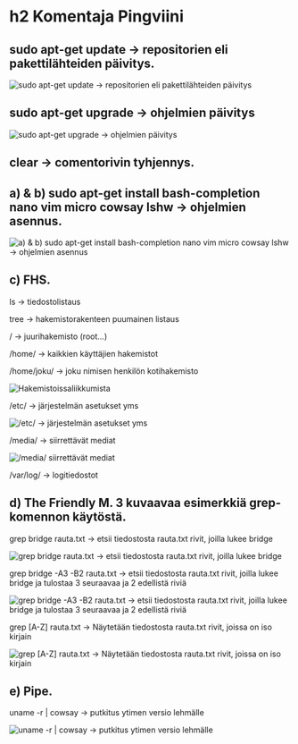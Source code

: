 # h2 Komentaja Pingviini



## sudo apt-get update -> repositorien eli pakettilähteiden päivitys.  

![sudo apt-get update -> repositorien eli pakettilähteiden päivitys](https://github.com/mikacheese/linux-servers/blob/imagesh2/update.png)

## sudo apt-get upgrade -> ohjelmien päivitys  

![sudo apt-get upgrade -> ohjelmien päivitys](https://github.com/mikacheese/linux-servers/blob/imagesh2/update.png)

## clear -> comentorivin tyhjennys.  



## a) & b) sudo apt-get install bash-completion nano vim micro cowsay lshw -> ohjelmien asennus.

![a) & b) sudo apt-get install bash-completion nano vim micro cowsay lshw -> ohjelmien asennus](https://github.com/mikacheese/linux-servers/blob/imagesh2/install.png)



## c) FHS.

ls -> tiedostolistaus

tree -> hakemistorakenteen puumainen listaus

/ -> juurihakemisto (root...)

/home/ -> kaikkien käyttäjien hakemistot

/home/joku/ -> joku nimisen henkilön kotihakemisto

![Hakemistoissaliikkumista](https://github.com/mikacheese/linux-servers/blob/imagesh2/Hakemistoissaliikkumista.png)

/etc/ -> järjestelmän asetukset yms

![/etc/ -> järjestelmän asetukset yms](https://github.com/mikacheese/linux-servers/blob/imagesh2/etc_sourceslist.png)

/media/ -> siirrettävät mediat

![/media/ siirrettävät mediat](https://github.com/mikacheese/linux-servers/blob/imagesh2/media.png)

/var/log/ -> logitiedostot



## d) The Friendly M. 3 kuvaavaa esimerkkiä grep-komennon käytöstä.

grep bridge rauta.txt -> etsii tiedostosta rauta.txt rivit, joilla lukee bridge

![grep bridge rauta.txt -> etsii tiedostosta rauta.txt rivit, joilla lukee bridge](https://github.com/mikacheese/linux-servers/blob/imagesh2/Grep1.png)

grep bridge -A3 -B2 rauta.txt -> etsii tiedostosta rauta.txt rivit, joilla lukee bridge ja tulostaa 3 seuraavaa ja 2 edellistä riviä

![grep bridge -A3 -B2 rauta.txt -> etsii tiedostosta rauta.txt rivit, joilla lukee bridge ja tulostaa 3 seuraavaa ja 2 edellistä riviä](https://github.com/mikacheese/linux-servers/blob/imagesh2/Grep2.png)

grep [A-Z] rauta.txt  -> Näytetään tiedostosta rauta.txt rivit, joissa on iso kirjain

![grep [A-Z] rauta.txt  -> Näytetään tiedostosta rauta.txt rivit, joissa on iso kirjain](https://github.com/mikacheese/linux-servers/blob/imagesh2/grep3.png)



## e) Pipe.

uname -r | cowsay -> putkitus ytimen versio lehmälle

![uname -r | cowsay -> putkitus ytimen versio lehmälle](https://github.com/mikacheese/linux-servers/blob/imagesh2/Putkitus.png)






